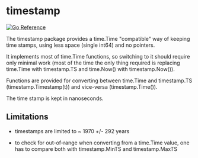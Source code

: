 # timestamp

[![Go Reference](https://pkg.go.dev/badge/github.com/intuitivelabs/timestamp.svg)](https://pkg.go.dev/github.com/intuitivelabs/timestamp)

The timestamp package provides a time.Time "compatible" way of keeping time
stamps, using less space (single int64) and no pointers.

It implements most of time.Time functions, so switching to it should require
 only minimal work (most of the time the only thing required is
 replacing time.Time with timestamp.TS and time.Now() with timestamp.Now()).

Functions are provided for converting between time.Time and timestamp.TS
 (timestamp.Timestamp(t)) and vice-versa (timestamp.Time()).

The time stamp is kept in nanoseconds.

## Limitations

* timestamps are limited to ~ 1970 +/- 292 years

* to check for out-of-range when converting from a time.Time value, one 
 has to compare both with timestamp.MinTS and timestamp.MaxTS

